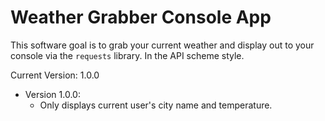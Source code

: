 # Weather Grabber Console App

This software goal is to grab your current weather and display out to your console via the `requests` library.
In the API scheme style.

Current Version: 1.0.0

- Version 1.0.0:
  * Only displays current user's city name and temperature.
